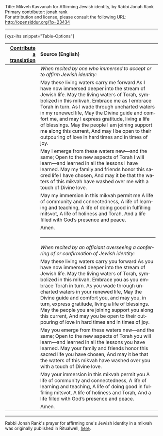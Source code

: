 <html>
<head></head>
<body>
Title: Mikveh Kavvanah for Affirming Jewish identity, by Rabbi Jonah Rank<br />
Primary contributor: jonah.rank<br />
For attribution and license, please consult the following URL: <a href="http://opensiddur.org/?p=23434">http://opensiddur.org/?p=23434</a>
<p />
<hr />

[xyz-ihs snippet="Table-Options"]<table style="margin-left: auto; margin-right: auto;" class="draggable">
<thead><tr><th id="x" style="text-align: right;"><a href="https://opensiddur.org/contributing/upload/">Contribute a translation</a></th><th style="text-align: left;">Source (English)</th></tr></thead>
<tbody>
<tr><td style="vertical-align:top;">
<div class="liturgy" lang="he">

</span></div></td>
 
<td style="vertical-align:top;">
<div class="english" lang="en">
<em>When recited by one who immersed to accept or to affirm Jewish identity:</em>
</div></td></tr>


<tr><td style="vertical-align:top;">
<div class="liturgy" lang="he">

</span></div></td>
 
<td style="vertical-align:top;">
<div class="english" lang="en">
May these living waters carry me forward
As I have now immersed deeper into the stream of Jewish life.
May the living waters of Torah, symbolized in this mikvah,
Embrace me as I embrace Torah in turn.
As I wade through uncharted waters in my renewed life,
May the Divine guide and comfort me, and may I express gratitude, living a life of blessings.
May the people I am joining support me along this current,
And may I be open to their outpouring of love in hard times and in times of joy.
</div></td></tr>


<tr><td style="vertical-align:top;">
<div class="liturgy" lang="he">

</span></div></td>
 
<td style="vertical-align:top;">
<div class="english" lang="en">
May I emerge from these waters new—and the same;
Open to the new aspects of Torah I will learn—and learned in all the lessons I have learned.
May my family and friends honor this sacred life I have chosen,
And may it be that the waters of this mikvah have washed over me with a touch of Divine love.
</div></td></tr>


<tr><td style="vertical-align:top;">
<div class="liturgy" lang="he">

</span></div></td>
 
<td style="vertical-align:top;">
<div class="english" lang="en">
May my immersion in this mikvah permit me
A life of community and connectedness,
A life of learning and teaching,
A life of doing good in fulfilling mitsvot,
A life of holiness and Torah,
And a life filled with God’s presence and peace.
</div></td></tr>


<tr><td style="vertical-align:top;">
<div class="liturgy" lang="he">

</span></div></td>
 
<td style="vertical-align:top;">
<div class="english" lang="en">
Amen.
</div></td></tr>


<tr><td style="vertical-align:top;">
<div class="liturgy" lang="he">

</span></div></td>
 
<td style="vertical-align:top;">
<div class="english" lang="en">
<hr />
</div></td></tr>


<tr><td style="vertical-align:top;">
<div class="liturgy" lang="he">

</span></div></td>
 
<td style="vertical-align:top;">
<div class="english" lang="en">
<em>When recited by an officiant overseeing a conferring of or confirmation of Jewish identity:</em>
</div></td></tr>


<tr><td style="vertical-align:top;">
<div class="liturgy" lang="he">

</span></div></td>
 
<td style="vertical-align:top;">
<div class="english" lang="en">
May these living waters carry you forward
As you have now immersed deeper into the stream of Jewish life.
May the living waters of Torah, symbolized in this mikvah,
Embrace you as you embrace Torah in turn.
As you wade through uncharted waters in your renewed life,
May the Divine guide and comfort you, and may you, in turn, express gratitude, living a life of blessings.
May the people you are joining support you along this current,
And may you be open to their outpouring of love in hard times and in times of joy.
</div></td></tr>


<tr><td style="vertical-align:top;">
<div class="liturgy" lang="he">

</span></div></td>
 
<td style="vertical-align:top;">
<div class="english" lang="en">
May you emerge from these waters new—and the same;
Open to the new aspects of Torah you will learn—and learned in all the lessons you have learned.
May your family and friends honor this sacred life you have chosen,
And may it be that the waters of this mikvah have washed over you with a touch of Divine love.
</div></td></tr>


<tr><td style="vertical-align:top;">
<div class="liturgy" lang="he">

</span></div></td>
 
<td style="vertical-align:top;">
<div class="english" lang="en">
May your immersion in this mikvah permit you
A life of community and connectedness,
A life of learning and teaching,
A life of doing good in fulfilling mitsvot,
A life of holiness and Torah,
And a life filled with God’s presence and peace.
</div></td></tr>


<tr><td style="vertical-align:top;">
<div class="liturgy" lang="he">

</span></div></td>
 
<td style="vertical-align:top;">
<div class="english" lang="en">
Amen.
</div></td></tr>
</tbody></table>

<hr />

Rabbi Jonah Rank's prayer for affirming one's Jewish identity in a mikvah was originally published in Ritualwell, <a href="https://www.ritualwell.org/ritual/mikveh-kavannah-affirming-jewish-identity">here</a>.
</body>
</html>